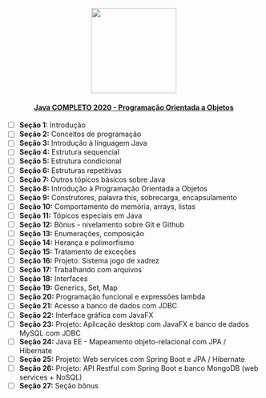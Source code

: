 <p align="center">
  <a href="https://www.udemy.com/share/1013hwA0ITdFtbQHQ=/" alt="logo Udemy" title="Instrutor na Udemy: Nelio Alves">
    <img src="https://www.udemy.com/staticx/udemy/images/v6/logo-coral.svg" width="170px">
  </a>
</p>

<h4 align="center"><a href="https://www.udemy.com/share/1013hwA0ITdFtbQHQ=/" title="Instrutor: Nelio Alves">Java COMPLETO 2020 - Programação Orientada a Objetos</a></h4>

- [ ] **Seção 1:** Introdução
- [ ] **Seção 2:** Conceitos de programação
- [ ] **Seção 3:** Introdução à linguagem Java
- [ ] **Seção 4:** Estrutura sequencial
- [ ] **Seção 5:** Estrutura condicional
- [ ] **Seção 6:** Estruturas repetitivas
- [ ] **Seção 7:** Outros tópicos básicos sobre Java
- [ ] **Seção 8:** Introdução à Programação Orientada a Objetos
- [ ] **Seção 9:** Construtores, palavra this, sobrecarga, encapsulamento
- [ ] **Seção 10:** Comportamento de memória, arrays, listas
- [ ] **Seção 11:** Tópicos especiais em Java
- [ ] **Seção 12:** Bônus - nivelamento sobre Git e Github
- [ ] **Seção 13:** Enumerações, composição
- [ ] **Seção 14:** Herança e polimorfismo
- [ ] **Seção 15:** Tratamento de exceções
- [ ] **Seção 16:** Projeto: Sistema jogo de xadrez
- [ ] **Seção 17:** Trabalhando com arquivos
- [ ] **Seção 18:** Interfaces
- [ ] **Seção 19:** Generics, Set, Map
- [ ] **Seção 20:** Programação funcional e expressões lambda
- [ ] **Seção 21:** Acesso a banco de dados com JDBC
- [ ] **Seção 22:** Interface gráfica com JavaFX
- [ ] **Seção 23:** Projeto: Aplicação desktop com JavaFX e banco de dados MySQL com JDBC
- [ ] **Seção 24:** Java EE - Mapeamento objeto-relacional com JPA / Hibernate
- [ ] **Seção 25:** Projeto: Web services com Spring Boot e JPA / Hibernate
- [ ] **Seção 26:** Projeto: API Restful com Spring Boot e banco MongoDB (web services + NoSQL)
- [ ] **Seção 27:** Seção bônus
